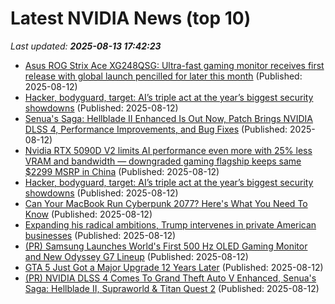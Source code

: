 # Latest NVIDIA News (top 10)
_Last updated: **2025-08-13 17:42:23**_

- [Asus ROG Strix Ace XG248QSG: Ultra-fast gaming monitor receives first release with global launch pencilled for later this month](https://www.notebookcheck.net/Asus-ROG-Strix-Ace-XG248QSG-Ultra-fast-gaming-monitor-receives-first-release-with-global-launch-pencilled-for-later-this-month.1085428.0.html) (Published: 2025-08-12)
- [Hacker, bodyguard, target: AI’s triple act at the year’s biggest security showdowns](https://biztoc.com/x/919fb5477c3d179f) (Published: 2025-08-12)
- [Senua's Saga: Hellblade II Enhanced Is Out Now, Patch Brings NVIDIA DLSS 4, Performance Improvements, and Bug Fixes](https://www.techpowerup.com/339862/senuas-saga-hellblade-ii-enhanced-is-out-now-patch-brings-nvidia-dlss-4-performance-improvements-and-bug-fixes) (Published: 2025-08-12)
- [Nvidia RTX 5090D V2 limits AI performance even more with 25% less VRAM and bandwidth — downgraded gaming flagship keeps same $2299 MSRP in China](https://www.tomshardware.com/pc-components/gpus/nvidia-rtx-5090d-v2-limits-ai-performance-even-more-with-25-percent-less-vram-and-bandwidth-downgraded-gaming-flagship-keeps-same-usd2299-msrp-in-china) (Published: 2025-08-12)
- [Hacker, bodyguard, target: AI’s triple act at the year’s biggest security showdowns](https://fortune.com/2025/08/12/hacker-bodyguard-target-ais-triple-act-at-the-years-biggest-security-showdowns/) (Published: 2025-08-12)
- [Can Your MacBook Run Cyberpunk 2077? Here's What You Need To Know](https://www.bgr.com/1937445/can-my-macbook-run-cyberpunk-2077-heres-what-you-need-know/) (Published: 2025-08-12)
- [Expanding his radical ambitions, Trump intervenes in private American businesses](https://www.msnbc.com/rachel-maddow-show/maddowblog/expanding-radical-ambitions-trump-intervenes-private-american-business-rcna224552) (Published: 2025-08-12)
- [(PR) Samsung Launches World's First 500 Hz OLED Gaming Monitor and New Odyssey G7 Lineup](https://www.techpowerup.com/339860/samsung-launches-worlds-first-500-hz-oled-gaming-monitor-and-new-odyssey-g7-lineup) (Published: 2025-08-12)
- [GTA 5 Just Got a Major Upgrade 12 Years Later](http://comicbook.com/gaming/news/gta-5-grand-theft-auto-upgrade-update-major/) (Published: 2025-08-12)
- [(PR) NVIDIA DLSS 4 Comes To Grand Theft Auto V Enhanced, Senua's Saga: Hellblade II, Supraworld & Titan Quest 2](https://www.techpowerup.com/339859/nvidia-dlss-4-comes-to-grand-theft-auto-v-enhanced-senuas-saga-hellblade-ii-supraworld-titan-quest-2) (Published: 2025-08-12)

